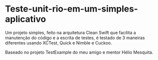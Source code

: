 # Teste-unit-rio-em-um-simples-aplicativo
Um projeto simples, feito na arquitetura Clean Swift que facilita a manutenção do código e a escrita de testes, é testado de 3 maneiras diferentes usando XCTest, Quick e Nimble e Cuckoo.

Baseado no projeto TestExample do meu amigo e mentor Hélio Mesquita.
